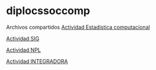 # diplocssoccomp

Archivos compartidos
[Actividad Estadistica computacional](https://github.com/rominicky/diplocssoccomp/blob/main/Actividad_final_2606-final.ipynb)

[Actividad SIG](https://github.com/rominicky/diplocssoccomp/blob/main/TP_FINAL_SIG_espaciosverdes.ipynb)

[Actividad NPL](https://github.com/rominicky/diplocssoccomp/blob/main/tpi_nlp_final.ipynb)

[Actividad INTEGRADORA](https://github.com/rominicky/diplocssoccomp/blob/main/trabajo_final_TBC2019al2021.ipynb)

